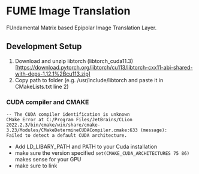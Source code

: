 # FUME Image Translation

FUndamental Matrix based Epipolar Image Translation Layer.

## Development Setup

1. Download and unzip libtorch (libtorch_cuda11.3)[https://download.pytorch.org/libtorch/cu113/libtorch-cxx11-abi-shared-with-deps-1.12.1%2Bcu113.zip]
2. Copy path to folder (e.g. /usr/include/libtorch and paste it in CMakeLists.txt line 2)

### CUDA compiler and CMAKE
```
-- The CUDA compiler identification is unknown
CMake Error at C:/Program Files/JetBrains/CLion 2022.2.3/bin/cmake/win/share/cmake-3.23/Modules/CMakeDetermineCUDACompiler.cmake:633 (message):
Failed to detect a default CUDA architecture.
```

- Add LD_LIBARY_PATH and PATH to your Cuda installation
- make sure the version specified ```set(CMAKE_CUDA_ARCHITECTURES 75 86)``` makes sense for your GPU
- make sure to link